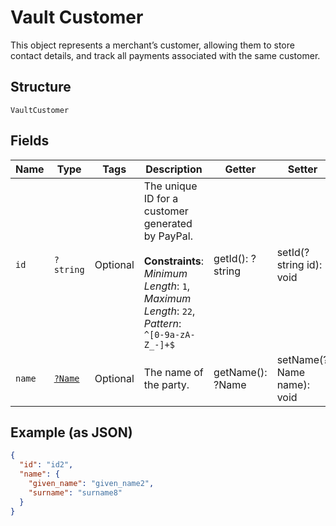 
# Vault Customer

This object represents a merchant’s customer, allowing them to store contact details, and track all payments associated with the same customer.

## Structure

`VaultCustomer`

## Fields

| Name | Type | Tags | Description | Getter | Setter |
|  --- | --- | --- | --- | --- | --- |
| `id` | `?string` | Optional | The unique ID for a customer generated by PayPal.<br><br>**Constraints**: *Minimum Length*: `1`, *Maximum Length*: `22`, *Pattern*: `^[0-9a-zA-Z_-]+$` | getId(): ?string | setId(?string id): void |
| `name` | [`?Name`](../../doc/models/name.md) | Optional | The name of the party. | getName(): ?Name | setName(?Name name): void |

## Example (as JSON)

```json
{
  "id": "id2",
  "name": {
    "given_name": "given_name2",
    "surname": "surname8"
  }
}
```

